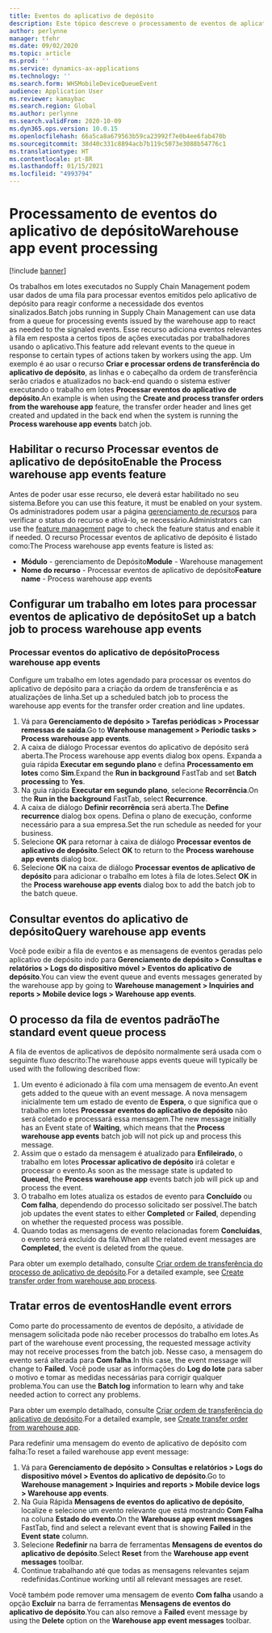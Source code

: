 ```yaml
---
title: Eventos do aplicativo de depósito
description: Este tópico descreve o processamento de eventos de aplicativos de depósito usado para processar mensagens de eventos do aplicativo de depósito como parte de um trabalho em lotes.
author: perlynne
manager: tfehr
ms.date: 09/02/2020
ms.topic: article
ms.prod: ''
ms.service: dynamics-ax-applications
ms.technology: ''
ms.search.form: WHSMobileDeviceQueueEvent
audience: Application User
ms.reviewer: kamaybac
ms.search.region: Global
ms.author: perlynne
ms.search.validFrom: 2020-10-09
ms.dyn365.ops.version: 10.0.15
ms.openlocfilehash: 66a5ca8a679563b59ca23992f7e0b4ee6fab470b
ms.sourcegitcommit: 38d40c331c8894acb7b119c5073e3088b54776c1
ms.translationtype: HT
ms.contentlocale: pt-BR
ms.lasthandoff: 01/15/2021
ms.locfileid: "4993794"
---
```

# <a name="warehouse-app-event-processing"></a><span data-ttu-id="4e587-103">Processamento de eventos do aplicativo de depósito</span><span class="sxs-lookup"><span data-stu-id="4e587-103">Warehouse app event processing</span></span>

[!include [banner](../includes/banner.md)]

<span data-ttu-id="4e587-104">Os trabalhos em lotes executados no Supply Chain Management podem usar dados de uma fila para processar eventos emitidos pelo aplicativo de depósito para reagir conforme a necessidade dos eventos sinalizados.</span><span class="sxs-lookup"><span data-stu-id="4e587-104">Batch jobs running in Supply Chain Management can use data from a queue for processing events issued by the warehouse app to react as needed to the signaled events.</span></span> <span data-ttu-id="4e587-105">Esse recurso adiciona eventos relevantes à fila em resposta a certos tipos de ações executadas por trabalhadores usando o aplicativo.</span><span class="sxs-lookup"><span data-stu-id="4e587-105">This feature add relevant events to the queue in response to certain types of actions taken by workers using the app.</span></span> <span data-ttu-id="4e587-106">Um exemplo é ao usar o recurso **Criar e processar ordens de transferência do aplicativo de depósito**, as linhas e o cabeçalho da ordem de transferência serão criados e atualizados no back-end quando o sistema estiver executando o trabalho em lotes **Processar eventos do aplicativo de depósito**.</span><span class="sxs-lookup"><span data-stu-id="4e587-106">An example is when using the **Create and process transfer orders from the warehouse app** feature, the transfer order header and lines get created and updated in the back end when the system is running the **Process warehouse app events** batch job.</span></span>

## <a name="enable-the-process-warehouse-app-events-feature"></a><span data-ttu-id="4e587-107">Habilitar o recurso Processar eventos de aplicativo de depósito</span><span class="sxs-lookup"><span data-stu-id="4e587-107">Enable the Process warehouse app events feature</span></span>

<span data-ttu-id="4e587-108">Antes de poder usar esse recurso, ele deverá estar habilitado no seu sistema.</span><span class="sxs-lookup"><span data-stu-id="4e587-108">Before you can use this feature, it must be enabled on your system.</span></span> <span data-ttu-id="4e587-109">Os administradores podem usar a página [gerenciamento de recursos](../../fin-ops-core/fin-ops/get-started/feature-management/feature-management-overview.md) para verificar o status do recurso e ativá-lo, se necessário.</span><span class="sxs-lookup"><span data-stu-id="4e587-109">Administrators can use the [feature management](../../fin-ops-core/fin-ops/get-started/feature-management/feature-management-overview.md) page to check the feature status and enable it if needed.</span></span> <span data-ttu-id="4e587-110">O recurso Processar eventos de aplicativo de depósito é listado como:</span><span class="sxs-lookup"><span data-stu-id="4e587-110">The Process warehouse app events feature is listed as:</span></span>

- <span data-ttu-id="4e587-111">**Módulo** - gerenciamento de Depósito</span><span class="sxs-lookup"><span data-stu-id="4e587-111">**Module** - Warehouse management</span></span>
- <span data-ttu-id="4e587-112">**Nome do recurso** - Processar eventos de aplicativo de depósito</span><span class="sxs-lookup"><span data-stu-id="4e587-112">**Feature name** - Process warehouse app events</span></span>

## <a name="set-up-a-batch-job-to-process-warehouse-app-events"></a><span data-ttu-id="4e587-113">Configurar um trabalho em lotes para processar eventos de aplicativo de depósito</span><span class="sxs-lookup"><span data-stu-id="4e587-113">Set up a batch job to process warehouse app events</span></span>

### <a name="process-warehouse-app-events"></a><span data-ttu-id="4e587-114">Processar eventos do aplicativo de depósito</span><span class="sxs-lookup"><span data-stu-id="4e587-114">Process warehouse app events</span></span>

<span data-ttu-id="4e587-115">Configure um trabalho em lotes agendado para processar os eventos do aplicativo de depósito para a criação da ordem de transferência e as atualizações de linha.</span><span class="sxs-lookup"><span data-stu-id="4e587-115">Set up a scheduled batch job to process the warehouse app events for the transfer order creation and line updates.</span></span>

1. <span data-ttu-id="4e587-116">Vá para **Gerenciamento de depósito \> Tarefas periódicas \> Processar remessas de saída**.</span><span class="sxs-lookup"><span data-stu-id="4e587-116">Go to **Warehouse management \> Periodic tasks \> Process warehouse app events**.</span></span>
1. <span data-ttu-id="4e587-117">A caixa de diálogo Processar eventos do aplicativo de depósito será aberta.</span><span class="sxs-lookup"><span data-stu-id="4e587-117">The Process warehouse app events dialog box opens.</span></span> <span data-ttu-id="4e587-118">Expanda a guia rápida **Executar em segundo plano** e defina **Processamento em lotes** como **Sim**.</span><span class="sxs-lookup"><span data-stu-id="4e587-118">Expand the **Run in background** FastTab and set **Batch processing** to **Yes**.</span></span>
1. <span data-ttu-id="4e587-119">Na guia rápida **Executar em segundo plano**, selecione **Recorrência**.</span><span class="sxs-lookup"><span data-stu-id="4e587-119">On the **Run in the background** FastTab, select **Recurrence**.</span></span>
1. <span data-ttu-id="4e587-120">A caixa de diálogo **Definir recorrência** será aberta.</span><span class="sxs-lookup"><span data-stu-id="4e587-120">The **Define recurrence** dialog box opens.</span></span> <span data-ttu-id="4e587-121">Defina o plano de execução, conforme necessário para a sua empresa.</span><span class="sxs-lookup"><span data-stu-id="4e587-121">Set the run schedule as needed for your business.</span></span>
1. <span data-ttu-id="4e587-122">Selecione **OK** para retornar à caixa de diálogo **Processar eventos de aplicativo de depósito**.</span><span class="sxs-lookup"><span data-stu-id="4e587-122">Select **OK** to return to the **Process warehouse app events** dialog box.</span></span>
1. <span data-ttu-id="4e587-123">Selecione **OK** na caixa de diálogo **Processar eventos de aplicativo de depósito** para adicionar o trabalho em lotes à fila de lotes.</span><span class="sxs-lookup"><span data-stu-id="4e587-123">Select **OK** in the **Process warehouse app events** dialog box to add the batch job to the batch queue.</span></span>

## <a name="query-warehouse-app-events"></a><span data-ttu-id="4e587-124">Consultar eventos do aplicativo de depósito</span><span class="sxs-lookup"><span data-stu-id="4e587-124">Query warehouse app events</span></span>

<span data-ttu-id="4e587-125">Você pode exibir a fila de eventos e as mensagens de eventos geradas pelo aplicativo de depósito indo para **Gerenciamento de depósito \> Consultas e relatórios \> Logs do dispositivo móvel \> Eventos do aplicativo de depósito**.</span><span class="sxs-lookup"><span data-stu-id="4e587-125">You can view the event queue and events messages generated by the warehouse app by going to **Warehouse management \> Inquiries and reports \> Mobile device logs \> Warehouse app events**.</span></span>

## <a name="the-standard-event-queue-process"></a><span data-ttu-id="4e587-126">O processo da fila de eventos padrão</span><span class="sxs-lookup"><span data-stu-id="4e587-126">The standard event queue process</span></span>

<span data-ttu-id="4e587-127">A fila de eventos de aplicativos de depósito normalmente será usada com o seguinte fluxo descrito:</span><span class="sxs-lookup"><span data-stu-id="4e587-127">The warehouse apps events queue will typically be used with the following described flow:</span></span>

1. <span data-ttu-id="4e587-128">Um evento é adicionado à fila com uma mensagem de evento.</span><span class="sxs-lookup"><span data-stu-id="4e587-128">An event gets added to the queue  with an event message.</span></span> <span data-ttu-id="4e587-129">A nova mensagem inicialmente tem um estado de evento de **Espera**, o que significa que o trabalho em lotes **Processar eventos do aplicativo de depósito** não será coletado e processará essa mensagem.</span><span class="sxs-lookup"><span data-stu-id="4e587-129">The new message initially has an Event state of **Waiting**, which means that the **Process warehouse app events** batch job will not pick up and process this message.</span></span>
1. <span data-ttu-id="4e587-130">Assim que o estado da mensagem é atualizado para **Enfileirado**, o trabalho em lotes **Processar aplicativo de depósito** irá coletar e processar o evento.</span><span class="sxs-lookup"><span data-stu-id="4e587-130">As soon as the message state is updated to **Queued**, the **Process warehouse app** events batch job will pick up and process the event.</span></span>
1. <span data-ttu-id="4e587-131">O trabalho em lotes atualiza os estados de evento para **Concluído** ou **Com falha**, dependendo do processo solicitado ser possível.</span><span class="sxs-lookup"><span data-stu-id="4e587-131">The batch job updates the event states to either **Completed** or **Failed**, depending on whether the requested process was possible.</span></span>
1. <span data-ttu-id="4e587-132">Quando todas as mensagens de evento relacionadas forem **Concluídas**, o evento será excluído da fila.</span><span class="sxs-lookup"><span data-stu-id="4e587-132">When all the related event messages are **Completed**, the event is deleted from the queue.</span></span>

 <span data-ttu-id="4e587-133">Para obter um exemplo detalhado, consulte [Criar ordem de transferência do processo de aplicativo de depósito](create-transfer-order-from-warehouse-app.md).</span><span class="sxs-lookup"><span data-stu-id="4e587-133">For a detailed example, see [Create transfer order from warehouse app process](create-transfer-order-from-warehouse-app.md).</span></span>

## <a name="handle-event-errors"></a><span data-ttu-id="4e587-134">Tratar erros de eventos</span><span class="sxs-lookup"><span data-stu-id="4e587-134">Handle event errors</span></span>

<span data-ttu-id="4e587-135">Como parte do processamento de eventos de depósito, a atividade de mensagem solicitada pode não receber processos do trabalho em lotes.</span><span class="sxs-lookup"><span data-stu-id="4e587-135">As part of the warehouse event processing, the requested message activity may not receive processes from the batch job.</span></span> <span data-ttu-id="4e587-136">Nesse caso, a mensagem do evento será alterada para **Com falha**.</span><span class="sxs-lookup"><span data-stu-id="4e587-136">In this case, the event message will change to **Failed**.</span></span> <span data-ttu-id="4e587-137">Você pode usar as informações do **Log do lote** para saber o motivo e tomar as medidas necessárias para corrigir qualquer problema.</span><span class="sxs-lookup"><span data-stu-id="4e587-137">You can use the **Batch log** information to learn why and take needed action to correct any problems.</span></span>

<span data-ttu-id="4e587-138">Para obter um exemplo detalhado, consulte [Criar ordem de transferência do aplicativo de depósito](create-transfer-order-from-warehouse-app.md).</span><span class="sxs-lookup"><span data-stu-id="4e587-138">For a detailed example, see [Create transfer order from warehouse app](create-transfer-order-from-warehouse-app.md).</span></span>

<span data-ttu-id="4e587-139">Para redefinir uma mensagem do evento de aplicativo de depósito com falha:</span><span class="sxs-lookup"><span data-stu-id="4e587-139">To reset a failed warehouse app event message:</span></span>

1. <span data-ttu-id="4e587-140">Vá para **Gerenciamento de depósito \> Consultas e relatórios \> Logs do dispositivo móvel \> Eventos do aplicativo de depósito**.</span><span class="sxs-lookup"><span data-stu-id="4e587-140">Go to **Warehouse management \> Inquiries and reports \> Mobile device logs \> Warehouse app events**.</span></span>
1. <span data-ttu-id="4e587-141">Na Guia Rápida **Mensagens de eventos do aplicativo de depósito**, localize e selecione um evento relevante que está mostrando **Com Falha** na coluna **Estado do evento**.</span><span class="sxs-lookup"><span data-stu-id="4e587-141">On the **Warehouse app event messages** FastTab, find and select a relevant event that is showing **Failed** in the **Event state** column.</span></span>
1. <span data-ttu-id="4e587-142">Selecione **Redefinir** na barra de ferramentas **Mensagens de eventos do aplicativo de depósito**.</span><span class="sxs-lookup"><span data-stu-id="4e587-142">Select **Reset** from the **Warehouse app event messages** toolbar.</span></span>
1. <span data-ttu-id="4e587-143">Continue trabalhando até que todas as mensagens relevantes sejam redefinidas.</span><span class="sxs-lookup"><span data-stu-id="4e587-143">Continue working until all relevant messages are reset.</span></span>

<span data-ttu-id="4e587-144">Você também pode remover uma mensagem de evento **Com falha** usando a opção **Excluir** na barra de ferramentas **Mensagens de eventos do aplicativo de depósito**.</span><span class="sxs-lookup"><span data-stu-id="4e587-144">You can also remove a **Failed** event message by using the **Delete** option on the **Warehouse app event messages** toolbar.</span></span>
